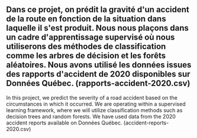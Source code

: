 Dans ce projet, on prédit la gravité d'un accident de la route en fonction de la situation dans laquelle il s'est
produit.
Nous nous plaçons dans un cadre d'apprentissage supervisé où nous utiliserons des méthodes de classification comme
les arbres de décision et les forêts aléatoires.
Nous avons utilisé les données issues des rapports d'accident de 2020 disponibles sur Données Québec. (rapports-accident-2020.csv) 
---
In this project, we predict the severity of a road accident based on the circumstances in which it occurred. We are operating within a supervised learning framework, where we will utilize classification methods such as decision trees and random forests. We have used data from the 2020 accident reports available on Données Québec. (accident-reports-2020.csv)
